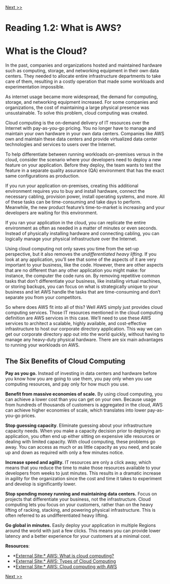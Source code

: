 [Next >>](./Reading%201%203%20AWS%20Global%20Infrastructure.md)

# Reading 1.2: What is AWS?

# **What is the Cloud?**

In the past, companies and organizations hosted and maintained hardware such as computing, storage, and networking equipment in their own data centers. They needed to allocate entire infrastructure departments to take care of them, resulting in a costly operation that made some workloads and experimentation impossible.

As internet usage became more widespread, the demand for computing, storage, and networking equipment increased. For some companies and organizations, the cost of maintaining a large physical presence was unsustainable. To solve this problem, cloud computing was created.

Cloud computing is the on-demand delivery of IT resources over the Internet with pay-as-you-go pricing. You no longer have to manage and maintain your own hardware in your own data centers. Companies like AWS own and maintain these data centers and provide virtualized data center technologies and services to users over the Internet.

To help differentiate between running workloads on-premises versus in the cloud, consider the scenario where your developers need to deploy a new feature on your application. Before they deploy, the team wants to test the feature in a separate quality assurance (QA) environment that has the exact same configurations as production.

If you run your application on-premises, creating this additional environment requires you to buy and install hardware, connect the necessary cabling, provision power, install operating systems, and more. All of these tasks can be time-consuming and take days to perform. Meanwhile, the new product feature’s time-to-market is increasing and your developers are waiting for this environment.

If you ran your application in the cloud, you can replicate the entire environment as often as needed in a matter of minutes or even seconds. Instead of physically installing hardware and connecting cabling, you can logically manage your physical infrastructure over the Internet.

Using cloud computing not only saves you time from the set-up perspective, but it also removes the *undifferentiated heavy lifting*. If you look at any application, you’ll see that some of the aspects of it are very important to your business, like the code. However, there are other aspects that are no different than any other application you might make: for instance, the computer the code runs on. By removing repetitive common tasks that don’t differentiate your business, like installing virtual machines, or storing backups, you can focus on what is strategically unique to your business and let AWS handle the tasks that are time-consuming and don’t separate you from your competitors.

So where does AWS fit into all of this? Well AWS simply just provides cloud computing services. Those IT resources mentioned in the cloud computing definition are AWS services in this case. We’ll need to use these AWS services to architect a scalable, highly available, and cost-effective infrastructure to host our corporate directory application. This way we can get our corporate directory app out into the world quickly, without having to manage any heavy-duty physical hardware. There are six main advantages to running your workloads on AWS.

## **The Six Benefits of Cloud Computing**

**Pay as you go.** Instead of investing in data centers and hardware before you know how you are going to use them, you pay only when you use computing resources, and pay only for how much you use.

**Benefit from massive economies of scale.** By using cloud computing, you can achieve a lower cost than you can get on your own. Because usage from hundreds of thousands of customers is aggregated in the cloud, AWS can achieve higher economies of scale, which translates into lower pay-as-you-go prices.

**Stop guessing capacity**. Eliminate guessing about your infrastructure capacity needs. When you make a capacity decision prior to deploying an application, you often end up either sitting on expensive idle resources or dealing with limited capacity. With cloud computing, these problems go away. You can access as much or as little capacity as you need, and scale up and down as required with only a few minutes notice.

**Increase speed and agility.** IT resources are only a click away, which means that you reduce the time to make those resources available to your developers from weeks to just minutes. This results in a dramatic increase in agility for the organization since the cost and time it takes to experiment and develop is significantly lower.

**Stop spending money running and maintaining data centers.** Focus on projects that differentiate your business, not the infrastructure. Cloud computing lets you focus on your customers, rather than on the heavy lifting of racking, stacking, and powering physical infrastructure. This is often referred to as undifferentiated heavy lifting.

**Go global in minutes.** Easily deploy your application in multiple Regions around the world with just a few clicks. This means you can provide lower latency and a better experience for your customers at a minimal cost.

**Resources**:

- *[External Site:* AWS: What is cloud computing?](https://aws.amazon.com/what-is-cloud-computing/)
- *[External Site:* AWS: Types of Cloud Computing](http://docs.aws.amazon.com/whitepapers/latest/aws-overview/types-of-cloud-computing.html)
- *[External Site:* AWS: Cloud computing with AWS](https://aws.amazon.com/what-is-aws/)

[Next >>](./Reading%201%203%20AWS%20Global%20Infrastructure.md)
